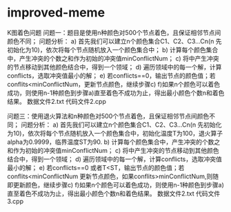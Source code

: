 # improved-meme
K图着色问题
问题一：题目是使用n种颜色对500个节点着色，且保证相邻节点间颜色不同；
问题分析：
a) 首先我们可以建立n个颜色集合C1、C2、C3…Cn(n 先初始化为10)，依次将每个节点随机放入一个颜色集合中；
b) 计算每个颜色集合中，产生冲突的个数之和作为初始的冲突值minConflictNum；
c) 将中产生冲突的节点移动到其他颜色结合中，得到一个领域；
d) 遍历领域中的每一个解，计算conflicts，选取冲突值最小的解；
e) 若conflicts==0，输出节点的颜色值；若conflits<minConflictNum，更新节点颜色，继续步骤c)
f)如果n个颜色可以着色成功，则使用n-1种颜色到步骤a)直至着色不成功为止，得出最小颜色个数n和着色结果。
数据文件2.txt 
代码文件2.cpp

问题三：使用退火算法和n种颜色对500个节点着色，且保证相邻节点间颜色不同；
问题分析：
a) 首先我们可以建立n个颜色集合C1、C2、C3…Cn(n 先初始化为10)，依次将每个节点随机放入一个颜色集合中，初始化温度T为100，退火算子alpha为0.9999，临界温度ST为90.
b) 计算每个颜色集合中，产生冲突的个数之和作为初始的冲突值minConflictNum；
c) 将中产生冲突的节点移动到其他颜色结合中，得到一个领域；
d) 遍历领域中的每一个解，计算conflicts，选取冲突值最小的解；
e) 若conflicts==0 或者T<ST，输出节点的颜色值；若conflits<minConflictNum 更新节点颜色，如果conflits>minConflictNum,则随即更新颜色，继续步骤c)
f)如果n个颜色可以着色成功，则使用n-1种颜色到步骤a)直至着色不成功为止，得出最小颜色个数n和着色结果。
数据文件2.txt 
代码文件3.cpp

